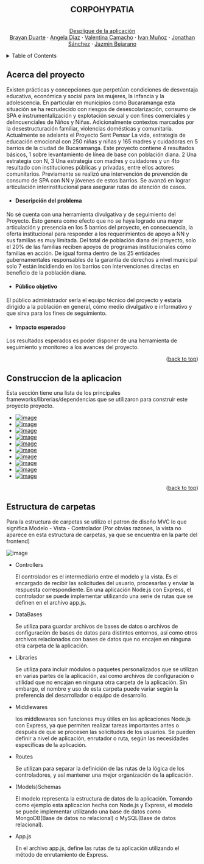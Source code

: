 <a name="readme-top"></a>


<!-- PROJECT LOGO -->
<br />
<div align="center">
  


  <h2 align="center">CORPOHYPATIA</h2>

  <p align="center">
    <br />
    <a href="https://5-corpohypatiapatia-corpohypatia-front-end.vercel.app/">Despligue de la aplicación</a>
    <br />
    <a href="https://brayanduarte.vercel.app/">Brayan Duarte</a>
    ·
    <a href="https://github.com/AngelaDiaz20">Angela Diaz</a>
    ·
    <a href="#">Valentina Camacho</a>
    ·
    <a href="#">Ivan Muñoz</a>
    ·
    <a href="#">Jonathan Sánchez</a>
    ·
    <a href="https://github.com/Jlbejarano662">Jazmin Bejarano</a>
  </p>
</div>

<!-- TABLE OF CONTENTS -->
<details>
  <summary>Table of Contents</summary>
  <ol>
    <li><a href="#Acerca-del-proyecto">Acerca del proyecto</a></li>
    <li><a href="#Construccion-de-la-aplicacion">Construcción de la aplicación</a></li>
    <li><a href="#Estructura-de-carpetas">Estructura de carpetas</a></li>
  </ol>
</details>

<!-- ABOUT THE PROJECT -->
## Acerca del proyecto

Existen prácticas y concepciones que perpetúan condiciones de desventaja educativa, económica y social para las mujeres, la infancia y la adolescencia. En particular en municipios como Bucaramanga esta situación se ha recrudecido con riesgos de desescolarización, consumo de SPA e instrumentalización y explotación sexual y con fines comerciales y delincuenciales de Niños y Niñas. Adicionalmente contextos marcados por la desestructuración familiar, violencias domésticas y comunitaria. Actualmente se adelanta el Proyecto Sent Pensar La vida, estrategia de educación emocional con 250 niñas y niñas y 165 madres y cuidadoras en 5 barrios de la ciudad de Bucaramanga. Este proyecto contiene 4 resultados básicos, 1 sobre levantamiento de línea de base con población diana. 2 Una estrategia con N, 3 Una estrategia con madres y cuidadores y un 4to resultado con instituciones públicas y privadas, entre ellos actores comunitarios. Previamente se realizó una intervención de prevención de consumo de SPA con NN y jóvenes de estos barrios. Se avanzó en lograr articulación interinstitucional para asegurar rutas de atención de casos.

* <h4>Descripción del problema</h4>

No sé cuenta con una herramienta divulgativa y de seguimiento del Proyecto. Esto genera como efecto que no se haya logrado una mayor articulación y presencia en      los 5 barrios del proyecto, en consecuencia, la oferta institucional para responder a los requerimientos de apoyo a NN y sus familias es muy limitada. Del total de población diana del proyecto, solo el 20% de las familias reciben apoyos de programas institucionales cómo familias en acción. De igual forma dentro de las 25 entidades gubernamentales responsables de la garantía de derechos a nivel municipal solo 7 están incidiendo en los barrios con intervenciones directas en beneficio de la población diana.

* <h4>Público objetivo</h4>

El público administrador sería el equipo técnico del proyecto y estaría
dirigido a la población en general, cómo medio divulgativo e
informativo y que sirva para los fines de seguimiento.

* <h4>Impacto esperadoo</h4>

Los resultados esperados es poder disponer de una herramienta de
seguimiento y monitoreo a los avances del proyecto.

<p align="right">(<a href="#readme-top">back to top</a>)</p>

## Construccion de la aplicacion

Esta sección tiene una lista de los principales frameworks/librerias/dependencias que se utilizaron para construir este proyecto proyecto.

* <a href="https://nodejs.org/es/">![image](https://user-images.githubusercontent.com/50422794/215834151-4c767188-7bfa-406e-9967-9c07dc4f737f.png)</a>
* <a href="https://expressjs.com/es/">![image](https://user-images.githubusercontent.com/50422794/224217240-545381c4-9cbe-4e57-a68f-46e957f42e96.png)</a>
* <a href="https://www.mongodb.com/">![image](https://user-images.githubusercontent.com/50422794/224217313-3bc5280e-8bec-469f-b245-c16757261950.png)</a>
* <a href="https://www.npmjs.com/package/bcryptjs">![image](https://user-images.githubusercontent.com/50422794/224215696-3472debe-fcc5-4d5f-9ecb-206a804da505.png)</a>
* <a href="https://www.npmjs.com/package/cors">![image](https://user-images.githubusercontent.com/50422794/224216254-58b34b97-ccbb-46a1-ac12-336786d80cbf.png)</a>
* <a href="https://www.npmjs.com/package/dotenv">![image](https://user-images.githubusercontent.com/50422794/224216603-c62d9a17-1f42-46f9-8fa9-8b02e1be39e9.png)</a>
* <a href="https://www.npmjs.com/package/jsonwebtoken">![image](https://user-images.githubusercontent.com/50422794/224216708-28736fcc-e14b-4266-84b7-66e3f49032ee.png)</a>
* <a href="https://www.npmjs.com/package/multer">![image](https://user-images.githubusercontent.com/50422794/224216810-ed2ba4ca-9343-45f3-b7d9-2875d08bda2a.png)</a>
* <a href="https://www.npmjs.com/package/nodemailer">![image](https://user-images.githubusercontent.com/50422794/224216897-8016b0b3-1696-483c-9eb4-1da51d8773b5.png)</a>
* <a href="https://nodemon.io/">![image](https://user-images.githubusercontent.com/50422794/224217148-bcddc480-243c-4164-8600-acbf8991c010.png)</a>

<p align="right">(<a href="#readme-top">back to top</a>)</p>


## Estructura de carpetas

Para la estructura de carpetas se utilizo el patron de diseño MVC lo que significa Modelo - Vista - Controlador (Por obvias razones, la vista no aparece en esta estructura de carpetas, ya que se encuentra en la parte del frontend)

![image](https://user-images.githubusercontent.com/50422794/224220711-c70679b4-041f-45bb-921d-dfd55930a8ad.png)

* Controllers

  El controlador es el intermediario entre el modelo y la vista. Es el encargado de recibir las solicitudes del usuario, procesarlas y enviar la respuesta correspondiente. En una aplicación Node.js con Express, el controlador se puede implementar utilizando una serie de rutas que se definen en el archivo app.js.

* DataBases

  Se utiliza para guardar archivos de bases de datos o archivos de configuración de bases de datos para distintos entornos, así como otros archivos relacionados con bases de datos que no encajen en ninguna otra carpeta de la aplicación.

* Libraries

  Se utiliza para incluir módulos o paquetes personalizados que se utilizan en varias partes de la aplicación, así como archivos de configuración o utilidad que no encajan en ninguna otra carpeta de la aplicación. Sin embargo, el nombre y uso de esta carpeta puede variar según la preferencia del desarrollador o equipo de desarrollo.

* Middlewares

  los middlewares son funciones muy útiles en las aplicaciones Node.js con Express, ya que permiten realizar tareas importantes antes o después de que se procesen las solicitudes de los usuarios. Se pueden definir a nivel de aplicación, enrutador o ruta, según las necesidades específicas de la aplicación.

* Routes

  Se utilizan para separar la definición de las rutas de la lógica de los controladores, y así mantener una mejor organización de la aplicación.

* (Models)Schemas

  El modelo representa la estructura de datos de la aplicación. Tomando como ejemplo esta aplicacion hecha con Node.js y Express, el modelo se puede implementar utilizando una base de datos como MongoDB(Base de datos no relacional) o MySQL(Base de datos relacional).

* App.js

  En el archivo app.js, define las rutas de tu aplicación utilizando el método de enrutamiento de Express.



